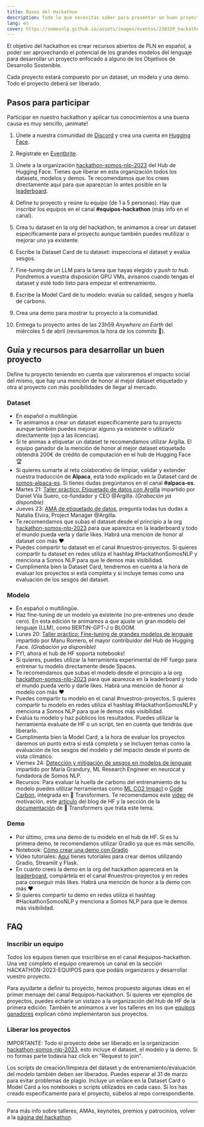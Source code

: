 ```yaml
---
title: Bases del Hackathon
description: Todo lo que necesitas saber para presentar un buen proyecto al hackathon
lang: es
cover: https://somosnlp.github.io/assets/images/eventos/230320_hackathon_llms_fecha_ext.jpg
---
```


El objetivo del hackathon es crear recursos abiertos de PLN en español, a poder ser aprovechando el potencial de los grandes modelos del lenguaje para desarrollar un proyecto enfocado a alguno de los Objetivos de Desarrollo Sostenible.
  
Cada proyecto estará compuesto por un dataset, un modelo y una demo. Todo el proyecto deberá ser liberado.

## Pasos para participar

Participar en nuestro hackathon y aplicar tus conocimientos a una buena causa es muy sencillo, ¡anímate!

1. Únete a nuestra comunidad de
<a href="https://discord.com/invite/my8w7JUxZR" target="_blank">Discord</a>
y crea una cuenta en
<a href="https://huggingface.co/join" target="_blank">Hugging Face</a>.

2.  Regístrate en
<a href="https://www.eventbrite.com/e/registro-hackathon-somos-nlp-2023-los-llms-hablan-espanol-565283938477?aff=w"
target="_blank">Eventbrite</a>.

3. Únete a la organización
<a href="https://huggingface.co/organizations/hackathon-somos-nlp-2023/share/YPgLHyEfyVvfnHMYmPbisOqmWTOzQxSDYI"
target="_blank">hackathon-somos-nlp-2023</a>
del Hub de Hugging Face. Tienes que liberar en esta organización todos los datasets, modelos y demos. Te recomendamos que los crees directamente aquí para que aparezcan lo antes posible en la 
<a href="https://huggingface.co/spaces/hackathon-somos-nlp-2023/leaderboard"
target="_blank">leaderboard</a>.

4. Define tu proyecto y reúne tu equipo (de 1 a 5 personas). Hay que inscribir los equipos en el canal **#equipos-hackathon** (más info en el canal).

5. Crea tu dataset en la org del hackathon, te animamos a crear un dataset específicamente para el proyecto aunque también puedes reutilizar o mejorar uno ya existente. 

6. Escribe la Dataset Card de tu dataset: inspecciona el dataset y evalúa sesgos.

7. Fine-tuning de un LLM para la tarea que hayas elegido y *push to hub*. Pondremos a vuestra disposición GPU VMs, avísanos cuando tengas el dataset y esté todo listo para empezar el entrenamiento.

8. Escribe la Model Card de tu modelo: evalúa su calidad, sesgos y huella de carbono.

9. Crea una demo para mostrar tu proyecto a la comunidad.

10. Entrega tu proyecto antes de las 23h59 *Anywhere on Earth* del miércoles 5 de abril (revisaremos la hora de los commits 👀).


## Guía y recursos para desarrollar un buen proyecto

Define tu proyecto teniendo en cuenta que valoraremos el impacto social del mismo, que hay una mención de honor al mejor dataset etiquetado y otra al proyecto con más posibilidades de llegar al mercado.

### Dataset 

- En español o multilingüe.
- Te animamos a crear un dataset específicamente para tu proyecto aunque también puedes mejorar alguno ya existente o utilizarlo directamente (ojo a las licencias).
- Si te animas a etiquetar un dataset te recomendamos utilizar Argilla. El equipo ganador de la mención de honor al mejor dataset etiquetado obtendrá 200€ de crédito de computación en el hub de Hugging Face 🏆
- Si quieres sumarte al reto colaborativo de limpiar, validar y extender nuestra traducción de **Alpaca**, está todo explicado en la Dataset card de <a href="https://huggingface.co/datasets/somosnlp/somos-alpaca-es" target="_blank">somos-alpaca-es</a>. Si tienes dudas pregúntanos en el canal **#alpaca-es**.
- Martes 21: <a href="hackathon/etiquetado-de-datos-con-argilla" target="_blank">Taller práctico: Etiquetado de datos con Argilla</a> impartido por Daniel Vila Suero, co-fundador y CEO @Argilla. *(Grabación ya disponible)*
- Jueves 23: <a href="hackathon/ama-con-natalia-elvira" target="_blank">AMA de etiquetado de datos</a>, pregunta todas tus dudas a Natalia Elvira, Project Manager @Argilla.
- Te recomendamos que subas el dataset desde el principio a la org <a href="https://huggingface.co/organizations/hackathon-somos-nlp-2023" target="_blank">hackathon-somos-nlp-2023</a>
para que aparezca en la leaderboard y todo el mundo pueda verla y darle likes. Habrá una mención de honor al dataset con más ❤️
- Puedes compartir tu dataset en el canal #nuestros-proyectos. Si quieres compartir tu dataset en redes utiliza el hashtag #HackathonSomosNLP y menciona a Somos NLP para que le demos más visibilidad.
- Cumplimenta bien la Dataset Card, tendremos en cuenta a la hora de evaluar los proyectos si está completa y si incluye temas como una evaluación de los sesgos del dataset.
  
### Modelo

- En español o multilingüe.
- Haz fine-tuning de un modelo ya existente (no pre-entrenes uno desde cero). En esta edición te animamos a que ajuste un gran modelo del lenguaje (LLM), como BERTIN-GPT-J o BLOOM.
- Lunes 20: <a href="hackathon/fine-tuning-llms" target="_blank">Taller práctico: Fine-tuning de grandes modelos de lenguaje</a> impartido por Manu Romero, el mayor contribuidor del Hub de Hugging Face. *(Grabación ya disponible)*
- FYI, ahora el hub de HF soporta notebooks!
- Si quieres, puedes utilizar la herramienta experimental de HF fuego para entrenar tu modelo directamente desde Spaces.
- Te recomendamos que subas el modelo desde el principio a la org
<a href="https://huggingface.co/organizations/hackathon-somos-nlp-2023" target="_blank">hackathon-somos-nlp-2023</a>
para que aparezca en la leaderboard y todo el mundo pueda verlo y darle likes. Habrá una mención de honor al modelo con más ❤️
- Puedes compartir tu modelo en el canal #nuestros-proyectos. S quieres compartir tu modelo en redes utiliza el hashtag #HackathonSomosNLP y menciona a Somos NLP para que le demos más visibilidad.
- Evalúa tu modelo y haz públicos los resultados. Puedes utilizar la herramienta evaluate de HF o un script, ten en cuenta que tendrás que liberarlo.
- Cumplimenta bien la Model Card, a la hora de evaluar los proyectos daremos un punto extra si está completa y se incluyen temas como la evaluación de los sesgos del modelo y del impacto desde el punto de vista climático.
- Viernes 24: <a href="hackathon/evaluacion-de-sesgos" target="_blank">Detección y mitigación de sesgos en modelos de lenguaje</a> impartido por María Grandury, ML Research Engineer en neurocat y fundadora de Somos NLP.
- Recursos: Para evaluar la huella de carbono del entrenamiento de tu modelo puedes utilizar herramientas como
<a href="https://mlco2.github.io/impact" target="_blank">ML CO2 Impact</a> o 
<a href="https://codecarbon.io" target="_blank">Code Carbon</a>,
integrada en 🤗 Transformers. Te recomendamos este
<a href="https://www.youtube.com/watch?v=ftWlj4FBHTg" target="_blank">vídeo</a>
de motivación, este
<a href="https://huggingface.co/blog/carbon-emissions-on-the-hub" target="_blank">artículo</a>
del blog de HF y la sección de la
<a href="https://huggingface.co/docs/hub/model-cards-co2" target="_blank">documentación</a>
 de 🤗 Transformers que trata este tema.

### Demo

- Por último, crea una demo de tu modelo en el hub de HF. Si es tu primera demo, te recomendamos utilizar Gradio ya que es más sencillo.
- Notebook: <a href="https://somosnlp.org/recursos/tutoriales/06_demos_con_gradio" target="_blank">Cómo crear una demo con Gradio</a>
- Vídeo tutoriales: <a href="https://www.youtube.com/watch?v=Q0t1bNoa0tI&list=PLTA-KAy8nxaB-HA79tlOTRl496_XIlJta" target="_blank">Aquí</a>
tienes tutoriales para crear demos utilizando Gradio, Streamlit y Flask.
- En cuanto crees la demo en la org del hackathon aparecerá en la 
<a href="https://huggingface.co/spaces/hackathon-somos-nlp-2023/leaderboard"
target="_blank">leaderboard</a>, compártela en el canal #nuestros-proyectos y en redes para conseguir más likes. Habrá una mención de honor a la demo con más ❤️
- Si quieres compartir tu demo en redes utiliza el hashtag #HackathonSomosNLP y menciona a Somos NLP para que le demos más visibilidad.

## FAQ

### Inscribir un equipo

Todos los equipos tienen que inscribirse en el canal #equipos-hackathon. Una vez completo el equipo crearemos un canal en la sección HACKATHON-2023-EQUIPOS para que podáis organizaros y desarrollar vuestro proyecto.

Para ayudarte a definir tu proyecto, hemos propuesto algunas ideas en el primer mensaje del canal #equipos-hackathon. Si quieres ver ejemplos de proyectos, puedes echarle un vistazo a la organización del Hub de HF de la primera edición. También te animamos a ver los talleres en los que
<a href="https://www.youtube.com/watch?v=fOQLPuXewzE&list=PLTA-KAy8nxaAbyaBTYK68TZKQLv9V8L8M" target="_blank">equipos ganadores</a>
explican cómo implementaron sus proyectos.

### Liberar los proyectos  

IMPORTANTE: Todo el proyecto debe ser liberado en la organización
<a href="https://huggingface.co/organizations/hackathon-somos-nlp-2023"
target="_blank">hackathon-somos-nlp-2023</a>,
esto incluye el dataset, el modelo y la demo. Si no formas parte todavía haz click en "Request to join".

Los scripts de creación/limpieza del dataset y de entrenamiento/evaluación del modelo también deben ser liberados. Puedes esperar al 31 de marzo para evitar problemas de plagio. Incluye un enlace en la Dataset Card o Model Card a los notebooks o scripts utilizados en cada caso. Si los has creado específicamente para el proyecto, súbelos al repo correspondiente.

---

Para más info sobre talleres, AMAs, keynotes, premios y patrocinios, volver a la 
<a href="https://somosnlp.org/hackathon" target="_blank">página del hackathon</a>.
